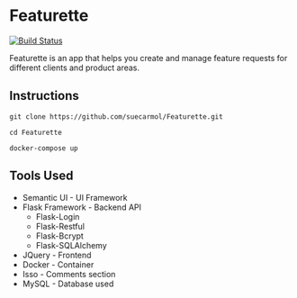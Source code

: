 # Featurette

[![Build Status](https://travis-ci.org/suecarmol/Featurette.svg?branch=master)](https://travis-ci.org/suecarmol/Featurette)

Featurette is an app that helps you create and manage feature requests for different clients and product areas.

## Instructions

```shell
git clone https://github.com/suecarmol/Featurette.git
```

```shell
cd Featurette
```

```shell
docker-compose up
```
## Tools Used

* Semantic UI - UI Framework
* Flask Framework - Backend API
    * Flask-Login
    * Flask-Restful
    * Flask-Bcrypt
    * Flask-SQLAlchemy
* JQuery - Frontend
* Docker - Container
* Isso - Comments section
* MySQL - Database used
